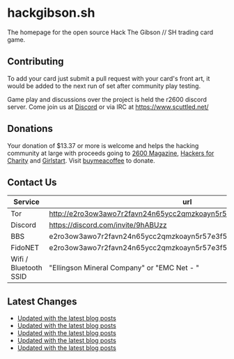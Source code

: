 # hackgibson.sh
The homepage for the open source Hack The Gibson // SH trading card game.


## Contributing

To add your card just submit a pull request with your card's front art, it would be added to the next run of set after community play testing.

Game play and discussions over the project is held the r2600 discord server. Come join us at [Discord](https://discord.com/invite/9hABUzz) or via IRC at https://www.scuttled.net/


## Donations

Your donation of $13.37 or more is welcome and helps the hacking community at large with proceeds going to [2600 Magazine](https://2600.com/), [Hackers for Charity](https://hackersforcharity.org) and [Girlstart](https://girlstart.org).  Visit [buymeacoffee](https://www.buymeacoffee.com/hackgibson.sh) to donate.


## Contact Us

Service | url
-|-
Tor | http://e2ro3ow3awo7r2favn24n65ycc2qmzkoayn5r57e3f56nvjwdcgg32ad.onion
Discord | https://discord.com/invite/9hABUzz
BBS | e2ro3ow3awo7r2favn24n65ycc2qmzkoayn5r57e3f56nvjwdcgg32ad.onion:23
FidoNET | e2ro3ow3awo7r2favn24n65ycc2qmzkoayn5r57e3f56nvjwdcgg32ad.onion:24554
Wifi / Bluetooth SSID | "Ellingson Mineral Company" or "EMC Net - <fidonet address>"

## Latest Changes
<!-- BLOG-POST-LIST:START -->
- [Updated with the latest blog posts](https://github.com/DFW2600/hackgibson.sh/commit/ce2cdda817476fcbf80848a7ac782972a2b73d7a)
- [Updated with the latest blog posts](https://github.com/DFW2600/hackgibson.sh/commit/f97c08e2f1c8dfc2726413a2812fa060987de908)
- [Updated with the latest blog posts](https://github.com/DFW2600/hackgibson.sh/commit/5830d5e872c21f331e161e8701f3e06bf25f299a)
- [Updated with the latest blog posts](https://github.com/DFW2600/hackgibson.sh/commit/3bd9d138da3e98f368ae80d25fca6814c3675104)
- [Updated with the latest blog posts](https://github.com/DFW2600/hackgibson.sh/commit/3ada3b39e035c02610c41155bc5c27060b0e5630)
<!-- BLOG-POST-LIST:END -->
